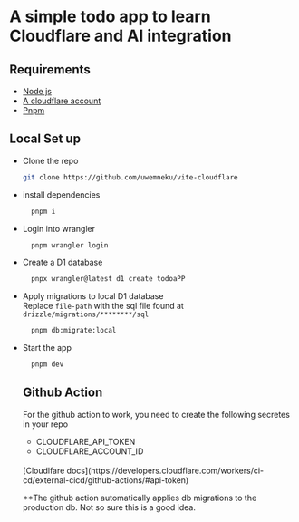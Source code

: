 # A simple todo app to learn Cloudflare and AI integration

## Requirements
 - [Node js](https://nodejs.org/en/download)
 - [A cloudflare account](https://www.cloudflare.com/)
 - [Pnpm](https://pnpm.io/installation)

## Local Set up
- Clone the repo
  ```bash
  git clone https://github.com/uwemneku/vite-cloudflare
  ```
- install dependencies
  ```bash
    pnpm i
  ```
- Login into wrangler
  ```bash
    pnpm wrangler login
  ```
- Create a D1 database
  ```bash
    pnpx wrangler@latest d1 create todoaPP
  ```

- Apply migrations to local D1 database
  <br>
  Replace `file-path` with the sql file found at `drizzle/migrations/********/sql`
  ```bash
    pnpm db:migrate:local
  ```
- Start the app
  ```bash
    pnpm dev
  ```

  ## Github Action
  For the github action to work, you need to create the following secretes in your repo
  - CLOUDFLARE_API_TOKEN
  - CLOUDFLARE_ACCOUNT_ID
  <br />
  [Cloudlfare docs](https://developers.cloudflare.com/workers/ci-cd/external-cicd/github-actions/#api-token)

  **The github action automatically applies db migrations to the production db. Not so sure this is a good idea.

